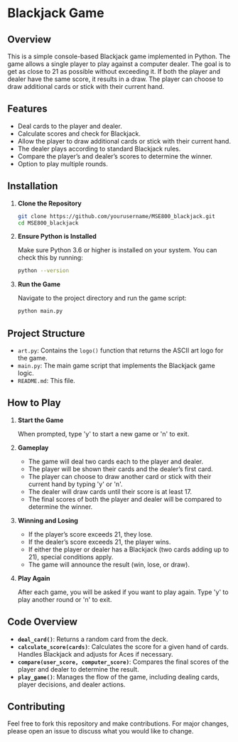 # Blackjack Game

## Overview

This is a simple console-based Blackjack game implemented in Python. The game allows a single player to play against a computer dealer. The goal is to get as close to 21 as possible without exceeding it. If both the player and dealer have the same score, it results in a draw. The player can choose to draw additional cards or stick with their current hand.

## Features

- Deal cards to the player and dealer.
- Calculate scores and check for Blackjack.
- Allow the player to draw additional cards or stick with their current hand.
- The dealer plays according to standard Blackjack rules.
- Compare the player’s and dealer’s scores to determine the winner.
- Option to play multiple rounds.

## Installation

1. **Clone the Repository**

   ```bash
   git clone https://github.com/yourusername/MSE800_blackjack.git
   cd MSE800_blackjack
   ```

2. **Ensure Python is Installed**

   Make sure Python 3.6 or higher is installed on your system. You can check this by running:

   ```bash
   python --version
   ```

3. **Run the Game**

   Navigate to the project directory and run the game script:

   ```bash
   python main.py
   ```

## Project Structure

- `art.py`: Contains the `logo()` function that returns the ASCII art logo for the game.
- `main.py`: The main game script that implements the Blackjack game logic.
- `README.md`: This file.

## How to Play

1. **Start the Game**

   When prompted, type 'y' to start a new game or 'n' to exit.

2. **Gameplay**

   - The game will deal two cards each to the player and dealer.
   - The player will be shown their cards and the dealer’s first card.
   - The player can choose to draw another card or stick with their current hand by typing 'y' or 'n'.
   - The dealer will draw cards until their score is at least 17.
   - The final scores of both the player and dealer will be compared to determine the winner.

3. **Winning and Losing**

   - If the player’s score exceeds 21, they lose.
   - If the dealer’s score exceeds 21, the player wins.
   - If either the player or dealer has a Blackjack (two cards adding up to 21), special conditions apply.
   - The game will announce the result (win, lose, or draw).

4. **Play Again**

   After each game, you will be asked if you want to play again. Type 'y' to play another round or 'n' to exit.

## Code Overview

- **`deal_card()`**: Returns a random card from the deck.
- **`calculate_score(cards)`**: Calculates the score for a given hand of cards. Handles Blackjack and adjusts for Aces if necessary.
- **`compare(user_score, computer_score)`**: Compares the final scores of the player and dealer to determine the result.
- **`play_game()`**: Manages the flow of the game, including dealing cards, player decisions, and dealer actions.

## Contributing

Feel free to fork this repository and make contributions. For major changes, please open an issue to discuss what you would like to change.
